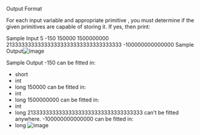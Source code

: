 Output Format

For each input variable  and appropriate primitive , you must determine if the given primitives are capable of storing it. If yes, then print:

Sample Input
5
-150
150000
1500000000
213333333333333333333333333333333333
-100000000000000
Sample Output![image](https://user-images.githubusercontent.com/68986989/194559941-04b10cc9-4713-4fa2-b601-171d96141d7d.png)



Sample Output
-150 can be fitted in:
* short
* int
* long
150000 can be fitted in:
* int
* long
1500000000 can be fitted in:
* int
* long
213333333333333333333333333333333333 can't be fitted anywhere.
-100000000000000 can be fitted in:
* long
![image](https://user-images.githubusercontent.com/68986989/194559978-e04e558a-2249-4f03-b33a-6fddcc01f103.png)
